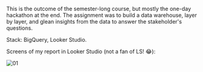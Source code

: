 This is the outcome of the semester-long course, but mostly the one-day hackathon at the end. The assignment was to build a data warehouse, layer by layer, and glean insights from the data to answer the stakeholder's questions.

Stack: BigQuery, Looker Studio.

Screens of my report in Looker Studio (not a fan of LS! 😂):

![01](https://github.com/lennchi/data_engineering_course/img/de_01_buying_behavior.png)

